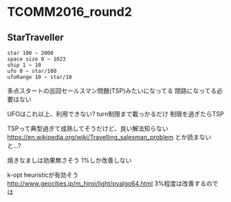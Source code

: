 # TCOMM2016_round2
## StarTraveller

```
star 100 ~ 2000
space size 0 ~ 1023
ship 1 ~ 10
ufo 0 ~ star/100
ufoRange 10 ~ star/10
```

多点スタートの巡回セールスマン問題(TSP)みたいになってる
閉路になってる必要はない

UFOはこれ以上、利用できない?
turn制限まで載っかるだけ
制限を過ぎたらTSP

TSPって典型過ぎて成熟してそうだけど、良い解法知らない
https://en.wikipedia.org/wiki/Travelling_salesman_problem
とか読まないと...?

焼きなましは効果無さそう
1%しか改善しない

k-opt heuristicが有効そう
http://www.geocities.jp/m_hiroi/light/pyalgo64.html
3%程度は改善するのでは
